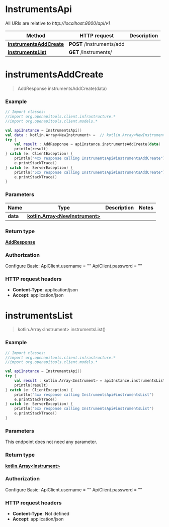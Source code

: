 # InstrumentsApi

All URIs are relative to *http://localhost:8000/api/v1*

Method | HTTP request | Description
------------- | ------------- | -------------
[**instrumentsAddCreate**](InstrumentsApi.md#instrumentsAddCreate) | **POST** /instruments/add | 
[**instrumentsList**](InstrumentsApi.md#instrumentsList) | **GET** /instruments/ | 


<a name="instrumentsAddCreate"></a>
# **instrumentsAddCreate**
> AddResponse instrumentsAddCreate(data)



### Example
```kotlin
// Import classes:
//import org.openapitools.client.infrastructure.*
//import org.openapitools.client.models.*

val apiInstance = InstrumentsApi()
val data : kotlin.Array<NewInstrument> =  // kotlin.Array<NewInstrument> | 
try {
    val result : AddResponse = apiInstance.instrumentsAddCreate(data)
    println(result)
} catch (e: ClientException) {
    println("4xx response calling InstrumentsApi#instrumentsAddCreate")
    e.printStackTrace()
} catch (e: ServerException) {
    println("5xx response calling InstrumentsApi#instrumentsAddCreate")
    e.printStackTrace()
}
```

### Parameters

Name | Type | Description  | Notes
------------- | ------------- | ------------- | -------------
 **data** | [**kotlin.Array&lt;NewInstrument&gt;**](NewInstrument.md)|  |

### Return type

[**AddResponse**](AddResponse.md)

### Authorization


Configure Basic:
    ApiClient.username = ""
    ApiClient.password = ""

### HTTP request headers

 - **Content-Type**: application/json
 - **Accept**: application/json

<a name="instrumentsList"></a>
# **instrumentsList**
> kotlin.Array&lt;Instrument&gt; instrumentsList()



### Example
```kotlin
// Import classes:
//import org.openapitools.client.infrastructure.*
//import org.openapitools.client.models.*

val apiInstance = InstrumentsApi()
try {
    val result : kotlin.Array<Instrument> = apiInstance.instrumentsList()
    println(result)
} catch (e: ClientException) {
    println("4xx response calling InstrumentsApi#instrumentsList")
    e.printStackTrace()
} catch (e: ServerException) {
    println("5xx response calling InstrumentsApi#instrumentsList")
    e.printStackTrace()
}
```

### Parameters
This endpoint does not need any parameter.

### Return type

[**kotlin.Array&lt;Instrument&gt;**](Instrument.md)

### Authorization


Configure Basic:
    ApiClient.username = ""
    ApiClient.password = ""

### HTTP request headers

 - **Content-Type**: Not defined
 - **Accept**: application/json

